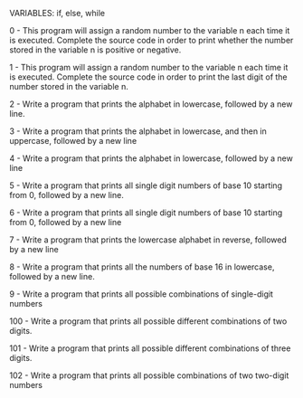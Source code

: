 VARIABLES: if, else, while

0 - This program will assign a random number to the variable n each time it is executed. Complete the source code in order to print whether the number stored in the variable n is positive or negative.

1 - This program will assign a random number to the variable n each time it is executed. Complete the source code in order to print the last digit of the number stored in the variable n.

2 - Write a program that prints the alphabet in lowercase, followed by a new line.

3 - Write a program that prints the alphabet in lowercase, and then in uppercase, followed by a new line

4 - Write a program that prints the alphabet in lowercase, followed by a new line

5 - Write a program that prints all single digit numbers of base 10 starting from 0, followed by a new line.

6 - Write a program that prints all single digit numbers of base 10 starting from 0, followed by a new line

7 - Write a program that prints the lowercase alphabet in reverse, followed by a new line

8 - Write a program that prints all the numbers of base 16 in lowercase, followed by a new line.

9 - Write a program that prints all possible combinations of single-digit numbers

100 - Write a program that prints all possible different combinations of two digits.

101 - Write a program that prints all possible different combinations of three digits.

102 - Write a program that prints all possible combinations of two two-digit numbers

